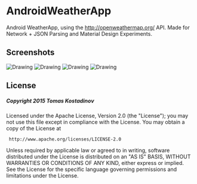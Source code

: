 # AndroidWeatherApp
Android WeatherApp, using the http://openweathermap.org/ API. Made for Network + JSON Parsing and Material Design Experiments.

## Screenshots
<img src="http://i.imgur.com/TRnyKNs.jpg" alt="Drawing" size="100px;"/>
<img src="http://i.imgur.com/8kc47ay.jpg" alt="Drawing" size="100px;"/>
<img src="http://i.imgur.com/QiM6q3w.jpg" alt="Drawing" size="100px;"/>
<img src="http://i.imgur.com/PsunCf4.jpg" alt="Drawing" size="100px;"/>

## License

##### Copyright 2015 Tomas Kostadinov

   Licensed under the Apache License, Version 2.0 (the "License");
   you may not use this file except in compliance with the License.
   You may obtain a copy of the License at

     http://www.apache.org/licenses/LICENSE-2.0

   Unless required by applicable law or agreed to in writing, software
   distributed under the License is distributed on an "AS IS" BASIS,
   WITHOUT WARRANTIES OR CONDITIONS OF ANY KIND, either express or implied.
   See the License for the specific language governing permissions and
   limitations under the License.
